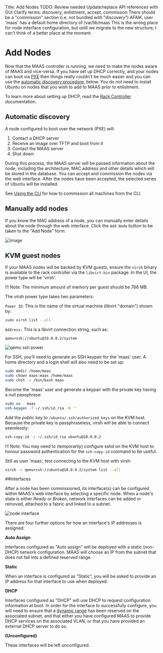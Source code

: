 Title: Add Nodes
TODO: Review needed
      Update/replace API references with GUI
      Clarify terms: discovery, enlistment, accept, commission
      There should be a "commission" section (i.e. not bundled with "discovery")
      AFAIK, user 'maas' has a default home directory of /var/lib/maas
      This is the wrong place for node interface configuration, but until we
      migrate to the new structure, I can't think of a better place at the
      moment. 


# Add Nodes

Now that the MAAS controller is running, we need to make the nodes aware of
MAAS and vice-versa. If you have set up DHCP correctly, and your nodes can
boot via [PXE](http://en.wikipedia.org/wiki/Preboot_Execution_Environment)
then things really couldn't be much easier and you can use the [automatic
discovery procedure](#automatic-discovery), below. You do not need to install
Ubuntu on nodes that you wish to add to MAAS prior to enlistment.

To learn more about setting up DHCP, read the
[Rack Controller](./installconfig-rack.html) documentation.


## Automatic discovery

A node configured to boot over the network (PXE) will:

1. Contact a DHCP server
1. Receive an image over TFTP and boot from it
1. Contact the MAAS server
1. Shut down

During this process, the MAAS server will be passed information about the node,
including the architecture, MAC address and other details which will be stored
in the database. You can accept and commission the nodes via the web interface.
After the nodes have been accepted, the selected series of Ubuntu will be
installed.

See [Using the CLI](./manage-cli.html#commission-all-machines) for how to
commission all machines from the CLI.


## Manually add nodes

If you know the MAC address of a node, you can manually enter details about
the node through the web interface. Click the `Add Node` button to be taken to
the "Add Node" form:

![image](../../media/add-node.png)


## KVM guest nodes

If your MAAS nodes will be backed by KVM guests, ensure the `virsh` binary is
available to the rack controller via the `libvirt-bin` package. In the UI,
the power type will be 'virsh'.

!!! Note: The minimum amount of memory per guest should be 768 MB.

The virsh power type takes two parameters:

`Power ID`: This is the name of the virtual machine (libvirt "domain") shown
by:

```bash
sudo virsh list --all
```

`Address:` This is a libvirt connection string, such as:

```nohighlight
qemu+ssh://ubuntu@10.0.0.2/system
```

![qemu ssh power](../../media/virsh-config.png)

For SSH, you'll need to generate an SSH keypair for the 'maas' user. A home
directory and a login shell will also need to be set up:

```bash
sudo mkdir /home/maas
sudo chown maas:maas /home/maas
sudo chsh -s /bin/bash maas
```

Become the 'maas' user and generate a keypair with the private key having a
null passphrase:

```bash
sudo su - maas
ssh-keygen -f ~/.ssh/id_rsa -N ''
```

Add the public key to `/ubuntu/.ssh/authorized_keys` on the KVM host. Because
the private key is passphraseless, virsh will be able to connect seemlessly:

```bash
ssh-copy-id -i ~/.ssh/id_rsa ubuntu@10.0.0.2
```

!!! Note: You may need to (temporarily) configure sshd on the KVM host to
honour password authentication for the `ssh-copy-id` command to be useful.

Still as user 'maas', test connecting to the KVM host with virsh:

```bash
virsh -c qemu+ssh://ubuntu@10.0.0.2/system list --all
```
##Interfaces

After a node has been commissioned, its interface(s) can be configured within
MAAS's web interface by selecting a specific node. When a node's state is
either *Ready* or *Broken*, network interfaces can be added or removed,
attached to a fabric and linked to a subnet. 

![node interface](../../media/node-interface-ip.png)

There are four further options for how an interface's IP addresses is assigned:

**Auto Assign**

Interfaces configured as "Auto assign" will be deployed with a static
(non-DHCP) network configuration. MAAS will choose an IP from the subnet
that does not fall into a defined reserved range.

**Static**

When an interface is configured as "Static", you will be asked to provide an
IP address for that interface to use when deployed.

**DHCP**

Interfaces configured as "DHCP" will use DHCP to request configuration
information at boot. In order for the interface to successfully configure, you
will need to ensure that a [dynamic range](intro-concepts.html#ip-ranges) has
been reserved on the associated subnet, and that either you have configured
MAAS to provide DHCP services on the associated VLAN, or that you have provided
an external DHCP server to do so.

**(Unconfigured)**

These interfaces will be left unconfigured.
